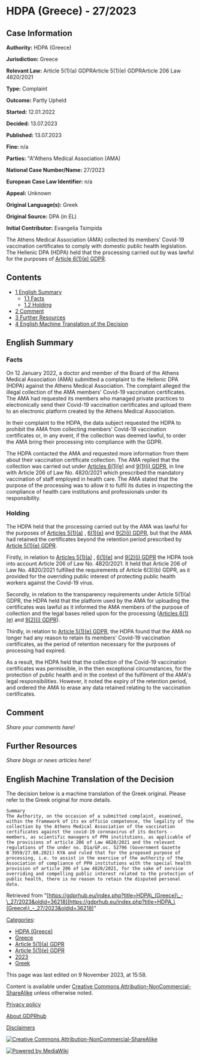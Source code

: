 # HDPA (Greece) - 27/2023

## Case Information

**Authority:** HDPA (Greece)

**Jurisdiction:** Greece

**Relevant Law:** Article 5(1)(a) GDPRArticle 5(1)(e) GDPRArticle 206 Law 4820/2021

**Type:** Complaint

**Outcome:** Partly Upheld

**Started:** 12.01.2022

**Decided:** 13.07.2023

**Published:** 13.07.2023

**Fine:** n/a

**Parties:** "A"Athens Medical Association (AMA)

**National Case Number/Name:** 27/2023

**European Case Law Identifier:** n/a

**Appeal:** Unknown

**Original Language(s):** Greek

**Original Source:** DPA (in EL)

**Initial Contributor:** Evangelia Tsimpida

The Athens Medical Association (AMA) collected its members' Covid-19 vaccination certificates to comply with domestic public health legislation. The Hellenic DPA (HDPA) held that the processing carried out by was lawful for the purposes of [Article 6(1)(e) GDPR](/index.php?title=Article_6_GDPR "Article 6 GDPR").

## Contents

*   [1 English Summary](#English_Summary)
    *   [1.1 Facts](#Facts)
    *   [1.2 Holding](#Holding)
*   [2 Comment](#Comment)
*   [3 Further Resources](#Further_Resources)
*   [4 English Machine Translation of the Decision](#English_Machine_Translation_of_the_Decision)

## English Summary

### Facts

On 12 January 2022, a doctor and member of the Board of the Athens Medical Association (AMA) submitted a complaint to the Hellenic DPA (HDPA) against the Athens Medical Association. The complaint alleged the illegal collection of the AMA members' Covid-19 vaccination certificates. The AMA had requested its members who managed private practices to electronically send their Covid-19 vaccination certificates and upload them to an electronic platform created by the Athens Medical Association.

In their complaint to the HDPA, the data subject requested the HDPA to prohibit the AMA from collecting members' Covid-19 vaccination certificates or, in any event, if the collection was deemed lawful, to order the AMA bring their processing into compliance with the GDPR.

The HDPA contacted the AMA and requested more information from them about their vaccination certificate collection. The AMA replied that the collection was carried out under [Articles 6(1)(e)](/index.php?title=Article_6_GDPR "Article 6 GDPR") and [9(1)(i) GDPR](/index.php?title=Article_9_GDPR "Article 9 GDPR"), in line with Article 206 of Law No. 4820/2021 which prescribed the mandatory vaccination of staff employed in health care. The AMA stated that the purpose of the processing was to allow it to fulfil its duties in inspecting the compliance of health care institutions and professionals under its responsibility.

### Holding

The HDPA held that the processing carried out by the AMA was lawful for the purposes of [Articles 5(1)(a)](/index.php?title=Article_5_GDPR "Article 5 GDPR") , [6(1)(e)](/index.php?title=Article_6_GDPR "Article 6 GDPR") and [9(2)(i) GDPR](/index.php?title=Article_9_GDPR "Article 9 GDPR"), but that the AMA had retained the certificates beyond the retention period prescribed by [Article 5(1)(e) GDPR](/index.php?title=Article_5_GDPR "Article 5 GDPR").

Firstly, in relation to [Articles 5(1)(a)](/index.php?title=Article_5_GDPR "Article 5 GDPR") , [6(1)(e)](/index.php?title=Article_6_GDPR "Article 6 GDPR") and [9(2)(i) GDPR](/index.php?title=Article_9_GDPR "Article 9 GDPR") the HDPA took into account Article 206 of Law No. 4820/2021. It held that Article 206 of Law No. 4820/2021 fulfilled the requirements of Article 6(3)(b) GDPR, as it provided for the overriding public interest of protecting public health workers against the Covid-19 virus.

Secondly, in relation to the transparency requirements under Article 5(1)(a) GDPR, the HDPA held that the platform used by the AMA for uploading the certificates was lawful as it informed the AMA members of the purpose of collection and the legal bases relied upon for the processing ([Articles 6(1)(e)](/index.php?title=Article_6_GDPR "Article 6 GDPR") and [9(2)(i) GDPR](/index.php?title=Article_9_GDPR "Article 9 GDPR")).

Thirdly, in relation to [Article 5(1)(e) GDPR](/index.php?title=Article_5_GDPR "Article 5 GDPR"), the HDPA found that the AMA no longer had any reason to retain its members' Covid-19 vaccination certificates, as the period of retention necessary for the purposes of processing had expired.

As a result, the HDPA held that the collection of the Covid-19 vaccination certificates was permissible, in the then exceptional circumstances, for the protection of public health and in the context of the fulfilment of the AMA's legal responsibilities. However, it noted the expiry of the retention period, and ordered the AMA to erase any data retained relating to the vaccination certificates.

  

## Comment

_Share your comments here!_

## Further Resources

_Share blogs or news articles here!_

## English Machine Translation of the Decision

The decision below is a machine translation of the Greek original. Please refer to the Greek original for more details.

```
Summary
The Authority, on the occasion of a submitted complaint, examined, within the framework of its ex officio competence, the legality of the collection by the Athens Medical Association of the vaccination certificates against the covid-19 coronavirus of its doctors - members, as scientific managers of PPH institutions, as applicable of the provisions of article 206 of Law 4820/2021 and the relevant regulations of the under no. D1a/GP.oc. 52796 (Government Gazette Β΄3959/27.08.2021) KYA and ruled that for the proposed purpose of processing, i.e. to assist in the exercise of the authority of the Association of compliance of PPH institutions with the special health provision of article 206 of Law 4820/2021, for the sake of service overriding and compelling public interest related to the protection of public health, there is no reason to retain the disputed personal data.

```

Retrieved from "[https://gdprhub.eu/index.php?title=HDPA\_(Greece)\_-\_27/2023&oldid=36218](https://gdprhub.eu/index.php?title=HDPA_\(Greece\)_-_27/2023&oldid=36218)"

[Categories](/index.php?title=Special:Categories "Special:Categories"):

*   [HDPA (Greece)](/index.php?title=Category:HDPA_\(Greece\) "Category:HDPA (Greece)")
*   [Greece](/index.php?title=Category:Greece "Category:Greece")
*   [Article 5(1)(a) GDPR](/index.php?title=Category:Article_5\(1\)\(a\)_GDPR "Category:Article 5(1)(a) GDPR")
*   [Article 5(1)(e) GDPR](/index.php?title=Category:Article_5\(1\)\(e\)_GDPR "Category:Article 5(1)(e) GDPR")
*   [2023](/index.php?title=Category:2023 "Category:2023")
*   [Greek](/index.php?title=Category:Greek "Category:Greek")

This page was last edited on 9 November 2023, at 15:58.

Content is available under [Creative Commons Attribution-NonCommercial-ShareAlike](https://creativecommons.org/licenses/by-nc-sa/4.0/) unless otherwise noted.

[Privacy policy](/index.php?title=GDPRhub:Privacy_policy)

[About GDPRhub](/index.php?title=GDPRhub:About)

[Disclaimers](/index.php?title=GDPRhub:General_disclaimer)

[![Creative Commons Attribution-NonCommercial-ShareAlike](/resources/assets/licenses/cc-by-nc-sa.png)](https://creativecommons.org/licenses/by-nc-sa/4.0/)

[![Powered by MediaWiki](/resources/assets/poweredby_mediawiki_88x31.png)](https://www.mediawiki.org/)